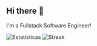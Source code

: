 ## Hi there 👋

I'm a Fullstack Software Engineer!

![Estatísticas](https://github-readme-stats.vercel.app/api?username=weslleymirandadev&show_icons=true&theme=radical) 
![Streak](https://streak-stats.demolab.com?user=weslleymirandadev&theme=dark)
